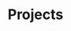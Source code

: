 ---
title: Projects
summary: Past and current change projects that I've been involved in.
description: Explore some of the projects I've worked on.
---